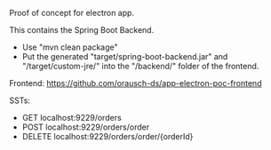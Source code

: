 Proof of concept for electron app.

This contains the Spring Boot Backend.

- Use "mvn clean package"
- Put the generated "target/spring-boot-backend.jar" and "/target/custom-jre/" into the "/backend/" folder of the
  frontend.

Frontend: https://github.com/orausch-ds/app-electron-poc-frontend

SSTs:
- GET localhost:9229/orders
- POST localhost:9229/orders/order
- DELETE localhost:9229/orders/order/{orderId}